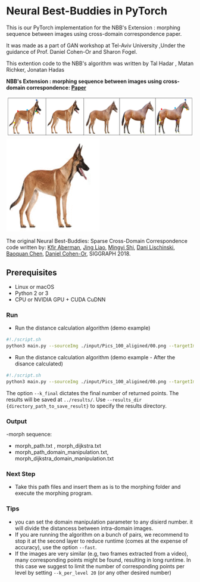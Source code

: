 # Neural Best-Buddies in PyTorch

This is our PyTorch implementation for the NBB's Extension :  morphing sequence between images using cross-domain correspondence paper.

It was made as a part of GAN workshop at Tel-Aviv University ,Under the guidance of Prof. Daniel Cohen-Or and Sharon Fogel.

This extention code to the NBB's algorithm was written by Tal Hadar , Matan Richker, Jonatan Hadas


**NBB's Extension :  morphing sequence between images using cross-domain correspondence: [Paper](https://github.com/talhadar1/NBBs_extension_morphing_sequence_using_cross_domain_correspondence/blob/master/NBB_s_Morphing___using_a_cross_domain_correspondence_to_morph__between_images.pdf)**


<img src="first_page_sample.png" width="800" />
<img src="ezgif.com-video-to-gif.gif" width="250" />



The original Neural Best-Buddies: Sparse Cross-Domain Correspondence code written by:
[Kfir Aberman](https://kfiraberman.github.io/), [Jing Liao](https://liaojing.github.io/html/), [Mingyi Shi](https://rubbly.cn/), [Dani Lischinski](http://danix3d.droppages.com/), [Baoquan Chen](http://www.cs.sdu.edu.cn/~baoquan/), [Daniel Cohen-Or](https://www.cs.tau.ac.il/~dcor/), SIGGRAPH 2018.

## Prerequisites
- Linux or macOS
- Python 2 or 3
- CPU or NVIDIA GPU + CUDA CuDNN

### Run
- Run the distance calculation algorithm (demo example)
```bash
#!./script.sh
python3 main.py --sourceImg ./input/Pics_100_aligined/00.png --targetImg ./input/Pics_100_aligined/99.png  --input_dir input --name Pics_100_test --k_final 5 --k_per_level 10 --fast --src_index 72  --trg_index 15
```

- Run the distance calculation algorithm (demo example - After the disance calculated)
```bash
#!./script.sh
python3 main.py --sourceImg ./input/Pics_100_aligined/00.png --targetImg ./input/Pics_100_aligined/99.png  --input_dir input --name Pics_100_test --k_final 5 --k_per_level 10 --fast --data_stored --src_index 72  --trg_index 15
```
The option `--k_final` dictates the final number of returned points. The results will be saved at `../results/`. Use `--results_dir {directory_path_to_save_result}` to specify the results directory.

### Output
-morph sequence:
- morph_path.txt					, morph_dijkstra.txt
- morph_path_domain_manipulation.txt, morph_dijkstra_domain_manipulation.txt 

### Next Step
- Take this path files and insert them as is to the morphing folder and execute the morphing program.

### Tips
- you can set the domain manipulation parameter to any disierd number. it will divide the distancess between intra-domain images.
- If you are running the algorithm on a bunch of pairs, we recommend to stop it at the second layer to reduce runtime (comes at the expense of accuracy), use the option `--fast`.
- If the images are very similar (e.g, two frames extracted from a video), many corresponding points might be found, resulting in long runtime. In this case we suggest to limit the number of corresponding points per level by setting `--k_per_level 20` (or any other desired number)


